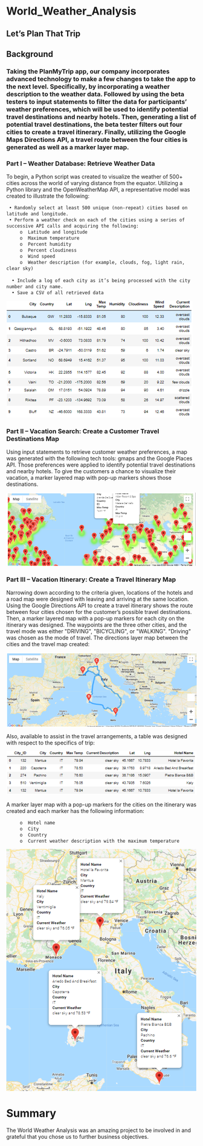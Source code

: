 #  World_Weather_Analysis
##  Let’s Plan That Trip
##  Background

### Taking the PlanMyTrip app, our company incorporates advanced technology to make a few changes to take the app to the next level. Specifically, by incorporating a weather description to the weather data. Followed by using the beta testers to input statements to filter the data for participants’ weather preferences, which will be used to identify potential travel destinations and nearby hotels. Then, generating a list of potential travel destinations, the beta tester filters out four cities to create a travel itinerary. Finally, utilizing the Google Maps Directions API, a travel route between the four cities is generated as well as a marker layer map.

###  Part I – Weather Database:  Retrieve Weather Data
To begin, a Python script was created to visualize the weather of 500+ cities across the world of varying distance from the equator. Utilizing a Python library and the OpenWeatherMap API,  a representative model was created to illustrate the following:

     • Randomly select at least 500 unique (non-repeat) cities based on latitude and longitude.
     • Perform a weather check on each of the cities using a series of successive API calls and acquiring the following:  
         o	Latitude and longitude
         o	Maximum temperature
         o	Percent humidity
         o	Percent cloudiness
         o	Wind speed
         o	Weather description (for example, clouds, fog, light rain, clear sky) 
         
      • Include a log of each city as it’s being processed with the city number and city name.
      • Save a CSV of all retrieved data 
      
![Image 1](https://github.com/jacquie0583/World_Weather_Analysis/blob/main/Image%201.png)
      
 ###  Part II – Vacation Search:  Create a Customer Travel Destinations Map
Using input statements to retrieve customer weather preferences, a map was generated with the following tech tools:   gmaps and the Google Places API.   Those preferences were applied to identify potential travel destinations and nearby hotels. To give the customers a chance to visualize their vacation, a marker layered map with pop-up markers shows those destinations.

 ![Image 2 WeatherPy_vacation_map.png]( https://github.com/jacquie0583/World_Weather_Analysis/blob/main/Image%202%20WeatherPy_vacation_map.png)
 
 ###  Part III – Vacation Itinerary:  Create a Travel Itinerary Map
Narrowing down according to the criteria given, locations of the hotels and a road map were designed with leaving and arriving at the same location.  Using the Google Directions API to create a travel itinerary shows the route between four cities chosen for the customer’s possible travel destinations. Then, a marker layered map with a pop-up markers for each city on the itinerary was designed.  The waypoints are the three other cities, and the travel mode was either "DRIVING", "BICYCLING", or "WALKING".  "Driving" was chosen as the mode of travel.  The directions layer map between the cities and the travel map created:

![Image 3 WeatherPy_travel_map.png]( https://github.com/jacquie0583/World_Weather_Analysis/blob/main/Image%203%20WeatherPy_travel_map.png)

Also, available to assist in the travel arrangements, a table was designed with respect to the specifics of trip:

![Image 4.png](https://github.com/jacquie0583/World_Weather_Analysis/blob/main/Image%204.png)

A marker layer map with a pop-up markers for the cities on the itinerary was created and each marker has the following information: 

         o	Hotel name
         o	City
         o	Country
         o	Current weather description with the maximum temperature

![Image 5 WeatherPy_travel_map_markers.png](https://github.com/jacquie0583/World_Weather_Analysis/blob/main/Image%205%20WeatherPy_travel_map_markers.png)

#  Summary
 The World Weather Analysis was an amazing project to be involved in and grateful that you chose us to further business objectives.
 

